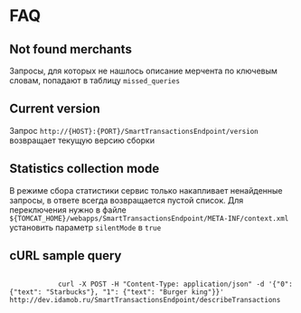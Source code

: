 # FAQ

## Not found merchants

Запросы, для которых не нашлось описание мерчента по ключевым словам, попадают в таблицу <code>missed_queries</code>

## Current version

Запрос <code>http://{HOST}:{PORT}/SmartTransactionsEndpoint/version</code> возвращает текущую версию сборки

## Statistics collection mode

В режиме сбора статистики сервис только накапливает ненайденные запросы, в ответе всегда возвращается пустой список. Для переключения нужно в файле <code>${TOMCAT_HOME}/webapps/SmartTransactionsEndpoint/META-INF/context.xml</code> установить параметр <code>silentMode</code> в <code>true</code>

## cURL sample query
<code>
			curl -X POST -H "Content-Type: application/json" -d '{"0": {"text": "Starbucks"}, "1": {"text": "Burger king"}}' http://dev.idamob.ru/SmartTransactionsEndpoint/describeTransactions
		</code>